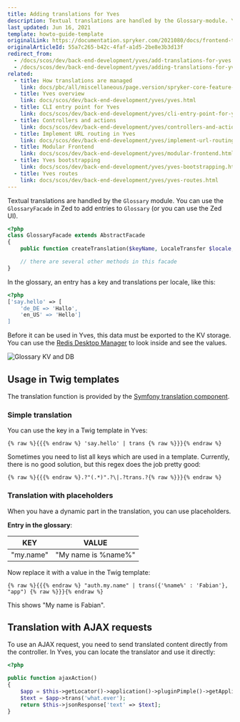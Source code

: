 ```yaml
---
title: Adding translations for Yves
description: Textual translations are handled by the Glossary-module. You can use the GlossaryFacade in Zed to add entries to Glossary (or you can use the Zed UI).
last_updated: Jun 16, 2021
template: howto-guide-template
originalLink: https://documentation.spryker.com/2021080/docs/frontend-translations
originalArticleId: 55a7c265-b42c-4faf-a1d5-2be8e3b3d13f
redirect_from:
  - /docs/scos/dev/back-end-development/yves/add-translations-for-yves.html
  - /docs/scos/dev/back-end-development/yves/adding-translations-for-yves.html
related:
  - title: How translations are managed
    link: docs/pbc/all/miscellaneous/page.version/spryker-core-feature-overview/how-translations-are-managed.html
  - title: Yves overview
    link: docs/scos/dev/back-end-development/yves/yves.html
  - title: CLI entry point for Yves
    link: docs/scos/dev/back-end-development/yves/cli-entry-point-for-yves.html
  - title: Controllers and actions
    link: docs/scos/dev/back-end-development/yves/controllers-and-actions.html
  - title: Implement URL routing in Yves
    link: docs/scos/dev/back-end-development/yves/implement-url-routing-in-yves.html
  - title: Modular Frontend
    link: docs/scos/dev/back-end-development/yves/modular-frontend.html
  - title: Yves bootstrapping
    link: docs/scos/dev/back-end-development/yves/yves-bootstrapping.html
  - title: Yves routes
    link: docs/scos/dev/back-end-development/yves/yves-routes.html
---
```


Textual translations are handled by the `Glossary` module. You can use the `GlossaryFacade` in Zed to add entries to `Glossary` (or you can use the Zed UI).

```php
<?php
class GlossaryFacade extends AbstractFacade
{
    public function createTranslation($keyName, LocaleTransfer $locale, $value, $isActive = true){ ... }

    // there are several other methods in this facade
}
```

In the glossary, an entry has a key and translations per locale, like this:

```php
<?php
['say.hello' => [
    'de_DE => 'Hallo',
    'en_US' => 'Hello']
]
```

Before it can be used in Yves, this data must be exported to the KV storage. You can use the [Redis Desktop Manager](http://redisdesktop.com/) to look inside and see the values.

![Glossary KV and DB](https://spryker.s3.eu-central-1.amazonaws.com/docs/Developer+Guide/Yves/Frontend+Translations/glossary-kv-and-db.png)

## Usage in Twig templates

The translation function is provided by the [Symfony translation component](http://symfony.com/doc/current/book/translation.html).

### Simple translation

You can use the key in a Twig template in Yves:

```twig
{% raw %}{{{% endraw %} 'say.hello' | trans {% raw %}}}{% endraw %}
```

Sometimes you need to list all keys which are used in a template. Currently, there is no good solution, but this regex does the job pretty good:

```twig
{% raw %}{{{% endraw %}.?"(.*)".?\|.?trans.?{% raw %}}}{% endraw %}
```

### Translation with placeholders

When you have a dynamic part in the translation, you can use placeholders.

**Entry in the glossary**:

| KEY       | VALUE               |
| --------- | ------------------- |
| "my.name" | "My name is %name%" |

Now replace it with a value in the Twig template:

```twig
{% raw %}{{{% endraw %} "auth.my.name" | trans({'%name%' : 'Fabian'}, "app") {% raw %}}}{% endraw %}
```

This shows "My name is Fabian".

## Translation with AJAX requests

To use an AJAX request, you need to send translated content directly from the controller. In Yves, you can locate the translator and use it directly:

```php
<?php

public function ajaxAction()
{
    $app = $this->getLocator()->application()->pluginPimple()->getApplication();   
    $text = $app->trans('what.ever');
    return $this->jsonResponse['text' => $text];
}
```
